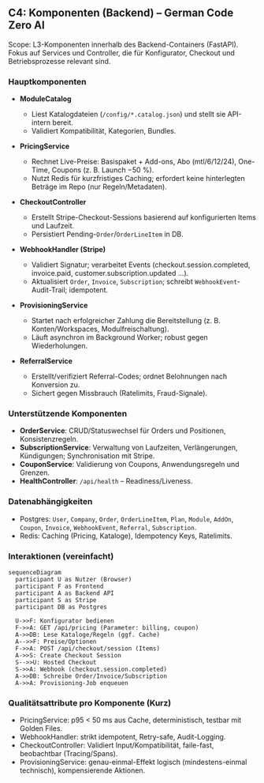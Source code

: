 ## C4: Komponenten (Backend) – German Code Zero AI

Scope: L3-Komponenten innerhalb des Backend-Containers (FastAPI). Fokus auf Services und Controller, die für Konfigurator, Checkout und Betriebsprozesse relevant sind.

### Hauptkomponenten
- **ModuleCatalog**
  - Liest Katalogdateien (`/config/*.catalog.json`) und stellt sie API-intern bereit.
  - Validiert Kompatibilität, Kategorien, Bundles.

- **PricingService**
  - Rechnet Live-Preise: Basispaket + Add-ons, Abo (mtl/6/12/24), One-Time, Coupons (z. B. Launch −50 %).
  - Nutzt Redis für kurzfristiges Caching; erfordert keine hinterlegten Beträge im Repo (nur Regeln/Metadaten).

- **CheckoutController**
  - Erstellt Stripe-Checkout-Sessions basierend auf konfigurierten Items und Laufzeit.
  - Persistiert Pending-`Order`/`OrderLineItem` in DB.

- **WebhookHandler (Stripe)**
  - Validiert Signatur; verarbeitet Events (checkout.session.completed, invoice.paid, customer.subscription.updated ...).
  - Aktualisiert `Order`, `Invoice`, `Subscription`; schreibt `WebhookEvent`-Audit-Trail; idempotent.

- **ProvisioningService**
  - Startet nach erfolgreicher Zahlung die Bereitstellung (z. B. Konten/Workspaces, Modulfreischaltung).
  - Läuft asynchron im Background Worker; robust gegen Wiederholungen.

- **ReferralService**
  - Erstellt/verifiziert Referral-Codes; ordnet Belohnungen nach Konversion zu.
  - Sichert gegen Missbrauch (Ratelimits, Fraud-Signale).

### Unterstützende Komponenten
- **OrderService**: CRUD/Statuswechsel für Orders und Positionen, Konsistenzregeln.
- **SubscriptionService**: Verwaltung von Laufzeiten, Verlängerungen, Kündigungen; Synchronisation mit Stripe.
- **CouponService**: Validierung von Coupons, Anwendungsregeln und Grenzen.
- **HealthController**: `/api/health` – Readiness/Liveness.

### Datenabhängigkeiten
- Postgres: `User`, `Company`, `Order`, `OrderLineItem`, `Plan`, `Module`, `AddOn`, `Coupon`, `Invoice`, `WebhookEvent`, `Referral`, `Subscription`.
- Redis: Caching (Pricing, Kataloge), Idempotency Keys, Ratelimits.

### Interaktionen (vereinfacht)
```mermaid
sequenceDiagram
  participant U as Nutzer (Browser)
  participant F as Frontend
  participant A as Backend API
  participant S as Stripe
  participant DB as Postgres

  U->>F: Konfigurator bedienen
  F->>A: GET /api/pricing (Parameter: billing, coupon)
  A->>DB: Lese Kataloge/Regeln (ggf. Cache)
  A-->>F: Preise/Optionen
  F->>A: POST /api/checkout/session (Items)
  A->>S: Create Checkout Session
  S-->>U: Hosted Checkout
  S->>A: Webhook (checkout.session.completed)
  A->>DB: Schreibe Order/Invoice/Subscription
  A->>A: Provisioning-Job enqueuen
```

### Qualitätsattribute pro Komponente (Kurz)
- PricingService: p95 < 50 ms aus Cache, deterministisch, testbar mit Golden Files.
- WebhookHandler: strikt idempotent, Retry-safe, Audit-Logging.
- CheckoutController: Validiert Input/Kompatibilität, faile-fast, beobachtbar (Tracing/Spans).
- ProvisioningService: genau-einmal-Effekt logisch (mindestens-einmal technisch), kompensierende Aktionen.